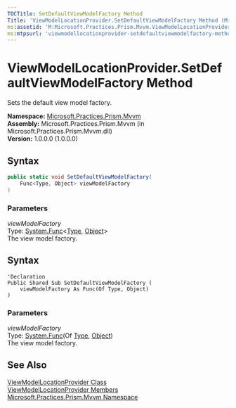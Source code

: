 ```yaml
---
TOCTitle: SetDefaultViewModelFactory Method
Title: 'ViewModelLocationProvider.SetDefaultViewModelFactory Method (Microsoft.Practices.Prism.Mvvm)'
ms:assetid: 'M:Microsoft.Practices.Prism.Mvvm.ViewModelLocationProvider.SetDefaultViewModelFactory(System.Func{System.Type,System.Object})'
ms:mtpsurl: 'viewmodellocationprovider-setdefaultviewmodelfactory-method-mspp-mvvm.md'
---
```



# ViewModelLocationProvider.SetDefaultViewModelFactory Method

Sets the default view model factory.

**Namespace:** [Microsoft.Practices.Prism.Mvvm](/patterns-practices/reference/mspp-mvvm-namespace)  
**Assembly:** Microsoft.Practices.Prism.Mvvm (in Microsoft.Practices.Prism.Mvvm.dll)<br/>
**Version:** 1.0.0.0 (1.0.0.0)

## Syntax

```C#
public static void SetDefaultViewModelFactory(
	Func<Type, Object> viewModelFactory
)
```

### Parameters

*viewModelFactory*  
Type: [System.Func](http://msdn.microsoft.com/en-us/library/bb549151)&lt;[Type](http://msdn.microsoft.com/en-us/library/42892f65), [Object](http://msdn.microsoft.com/en-us/library/e5kfa45b)&gt;<br/>
The view model factory.

## Syntax

```VB
'Declaration
Public Shared Sub SetDefaultViewModelFactory ( 
	viewModelFactory As Func(Of Type, Object)
)
```

### Parameters

*viewModelFactory*  
Type: [System.Func](http://msdn.microsoft.com/en-us/library/bb549151)(Of [Type](http://msdn.microsoft.com/en-us/library/42892f65), [Object](http://msdn.microsoft.com/en-us/library/e5kfa45b))<br/>
The view model factory.

## See Also

[ViewModelLocationProvider Class](/patterns-practices/reference/viewmodellocationprovider-class-mspp-mvvm)  
[ViewModelLocationProvider Members](/patterns-practices/reference/viewmodellocationprovider-members-mspp-mvvm)  
[Microsoft.Practices.Prism.Mvvm Namespace](/patterns-practices/reference/mspp-mvvm-namespace)  
